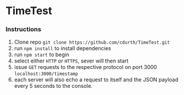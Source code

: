 # TimeTest

### Instructions

1. Clone repo `git clone https://github.com/cdurth/TimeTest.git`
2. run `npm install` to install dependencies
3. run `npm start` to begin
4. select either `HTTP` or `HTTPS`, sever will then start
5. issue `GET` requests to the respective protocol on port 3000 `localhost:3000/timestamp`
6. each server will also echo a request to itself and the JSON payload every 5 seconds to the console.
